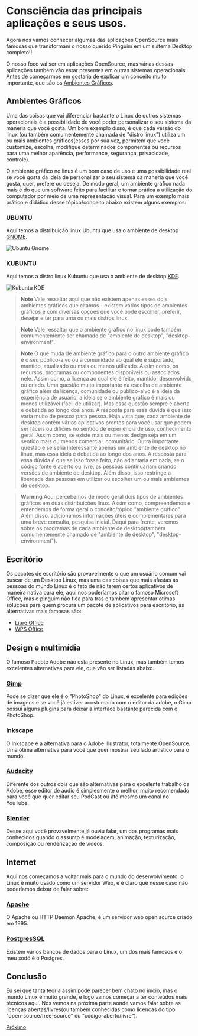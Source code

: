 # Consciência das principais aplicações e seus usos.

Agora nos vamos conhecer algumas das aplicações OpenSource mais famosas que transformam o nosso querido Pinguim em um sistema Desktop completo!!. 

O nosso foco vai ser em aplicações OpenSource, mas várias dessas aplicações também vão estar presentes em outras sistemas operacionais. Antes de começarmos em gostaria de explicar um conceito muito importante, que são os [Ambientes Gráficos](https://pt.wikipedia.org/wiki/Ambiente_de_desktop).

## Ambientes Gráficos

Uma das coisas que vai diferenciar bastante o Linux de outros sistemas operacionais é a possibilidade de você poder personalizar o seu sistema da maneria que você gosta. Um bom exemplo disso, é que cada versão do linux (ou também comumentemente chamada de "distro linux") utiliza um ou mais ambientes gráficos(esses por sua vez, permitem que você customize, escolha, modifique determinados componentes ou recursos para uma melhor aparência, performance, segurança, privacidade, controle). 

O ambiente gráfico no linux é um bom caso de uso e uma possibilidade real se você gosta da ideia de personalizar o seu sistema da maneria que você gosta, quer, prefere ou deseja. De modo geral, um ambiente gráfico nada mais é do que um software feito para facilitar e tornar prática a utilização do computador por meio de uma representação visual. Para um exemplo mais prático e didático desse tópico/conceito abaixo existem alguns exemplos:

### UBUNTU
Aqui temos a distribuição linux Ubuntu que usa o ambiente de desktop [GNOME](https://pt.wikipedia.org/wiki/GNOME).

![Ubuntu Gnome](https://upload.wikimedia.org/wikipedia/commons/7/72/Ubuntu-19.10-cat.png)

### KUBUNTU
Aqui temos a distro linux Kubuntu que usa o ambiente de desktop [KDE](https://pt.wikipedia.org/wiki/KDE).

![Kubuntu KDE](https://www.edivaldobrito.com.br/wp-content/uploads/2019/04/kubuntu-1904-lancado.jpg?ezimgfmt=ng:webp/ngcb2)

> **Note**
> Vale ressaltar aqui que não existem apenas esses dois ambientes gráficos que citamos - existem vários tipos de ambientes gráficos e com diversas opções que você pode escolher, preferir, desejar e ter para uma ou mais distros linux. 

> **Note**
> Vale ressaltar que o ambiente gráfico no linux pode também comumentemente ser chamado de "ambiente de desktop", "desktop-environment". 

> **Note**
> O que muda de ambiente gráfico para o outro ambiente gráfico é o seu público-alvo ou a comunidade ao qual ele é suportado, mantido, atualizado ou mais ou menos utilizado. Assim como, os recursos, programas ou componentes disponíveis ou associados nele. Assim como, a licença ao qual ele é feito, mantido, desenvolvido ou criado. Uma questão muito importante na escolha de ambiente gráfico além da licença, comunidade ou público-alvo é a ideia da experiência de usuário, a ideia se o ambiente gráfico é mais ou menos utilizável (fácil de utilizar). Mas essa questão sempre é aberta e debatida ao longo dos anos. A resposta para essa dúvida é que isso varia muito de pessoa para pessoa. Haja vista que, cada ambiente de desktop contém vários aplicativos prontos para você usar que podem ser fáceis ou difícies no sentido de experiência de uso, conhecimento geral. Assim como, se existe mais ou menos design seja em um sentido mais ou menos comercial, comunitário. Outra importante questão é se seria interessante apenas um ambiente de desktop no linux, mas essa ideia é debatida ao longo dos anos. A resposta para essa dúvida é que se isso fosse feito, não adiantaria em nada, se o código fonte é aberto ou livre, as pessoas continuariam criando versões de ambiente de desktop. Além disso, isso restringe a liberdade das pessoas em utilizar ou escolher um ou mais ambientes de desktop.

> **Warning**
> Aqui percebemos de modo geral dois tipos de ambientes gráficos em duas distribuições linux. Assim como, compreendemos e entendemos de forma geral o conceito/tópico "ambiente gráfico". Além disso, adicionamos informações úteis e complementares para uma breve consulta, pesquisa inicial. Daqui para frente, veremos sobre os programas de cada ambiente de desktop(também comumentemente chamado de "ambiente de desktop", "desktop-environment").

## Escritório 

Os pacotes de escritório são provavelmente o que um usuário comum vai buscar de um Desktop Linux, mas uma das coisas que mais afastas as pessoas do mundo Linux é o fato de não terem certos aplicativos de maneira nativa para ele, aqui nos poderíamos citar o famoso Microsoft Office, mas o pinguim não fica para tras e também apresentar otimas soluções para quem procura um pacote de aplicativos para escritório, as alternativas mais famosas são:

* [Libre Office](https://pt-br.libreoffice.org/)
* [WPS Office](https://www.wps.com/pt-BR/)

## Design e multimídia

O famoso Pacote Adobe não esta presente no Linux, mas também temos excelentes alternativas para ele, que vão ser listadas abaixo.

### [Gimp](https://www.gimp.org/)

Pode se dizer que ele é o "PhotoShop" do Linux, é excelente para edições de imagens e se você já estiver acostumado com o editor da adobe, o Gimp possui alguns plugins para deixar a interface bastante parecida com o PhotoShop.

### [Inkscape](https://inkscape.org/pt-br/)

O Inkscape é a alternativa para o Adobe Illustrator, totalmente OpenSource. Uma ótima alternativa para você que quer mostrar seu lado artistico para o mundo.

### [Audacity](https://www.audacityteam.org/)

Diferente dos outros dois que são alternativas para o excelente trabalho da Adobe, esse editor de áudio é simplesmente o melhor, muito recomendado para você que quer editar seu PodCast ou até mesmo um canal no YouTube.

### [Blender](https://www.blender.org/)

Desse aqui você provavelmente já ouviu falar, um dos programas mais conhecidos quando o assunto é modelagem, animação, texturização, composição ou renderização de vídeos.

## Internet

Aqui nos começamos a voltar mais para o mundo do desenvolvimento, o Linux é muito usado como um servidor Web, e é claro que nesse caso não poderíamos deixar de falar sobre:

### [Apache](https://www.apache.org/)

O Apache ou HTTP Daemon Apache, é um servidor web open source criado em 1995.

### [PostgresSQL](https://www.postgresql.org/)

Existem vários bancos de dados para o Linux, um dos mais famosos e o meu xodó é o Postgres.

## Conclusão

Eu sei que tanta teoria assim pode parecer bem chato no início, mas o mundo Linux é muito grande, e logo vamos começar a ter conteúdos mais técnicos aqui. Nos vemos na próxima parte aonde vamos falar sobre as licenças abertas/livres(ou também conhecidas como licenças do tipo "open-source/free-source" ou "código-aberto/livre").

[Próximo](./3-Licenças.md)
